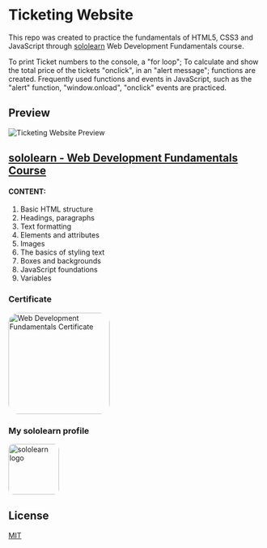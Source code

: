 # Ticketing Website

This repo was created to practice the fundamentals of HTML5, CSS3 and JavaScript through [sololearn](https://www.sololearn.com/) Web Development Fundamentals course.

To print Ticket numbers to the console, a "for loop"; 
To calculate and show the total price of the tickets "onclick", in an "alert message"; functions are created. 
Frequently used functions and events in JavaScript, such as the "alert" function, "window.onload", "onclick" events are practiced.

## Preview

![Ticketing Website Preview](https://lh3.googleusercontent.com/pw/AMWts8CN02GSBPC5eJG-3vr7ga0REDZHUOdhCj9Sf6aJKpzFgLqdF4kSy30Q5Dgf4XiWR7WH-vz3QxFxFN5b-5j3RopB81N9Swez5754yicS6LHJxV5RF9rgwq9HNPiqQbA-6M1QbDvZF4FzFQ_wIlbSvbonKQ=w1243-h716-no?authuser=0)

## [sololearn - Web Development Fundamentals Course](https://www.sololearn.com/learning/1141)

#### CONTENT:
1. Basic HTML structure
2. Headings, paragraphs
3. Text formatting
4. Elements and attributes
5. Images
6. The basics of styling text
7. Boxes and backgrounds
8. JavaScript foundations
9. Variables

### Certificate

<a href="https://www.sololearn.com/certificates/CT-PMXFNYGH"><img src="https://lh3.googleusercontent.com/pw/AMWts8C-xEYdqfY5Me9LELDbpkaOQvL4wO169vSeaNGUA2hzOVboecI_JLyrtF64-5Jd8YvC3cAeUJrSehF8cUlhxISp-MFqM3y2jDaHaiR0eQtflSzay-VLqVE0O0FWE7ylFbDGz7krIwtQDt9zTIefMSZjpQ=w1657-h1170-no?authuser=0" width="200" style="border-radius: 10%;" alt="Web Development Fundamentals Certificate"></a>

### My sololearn profile

<a href="https://www.sololearn.com/profile/25684479"><img src="https://lh3.googleusercontent.com/pw/AMWts8AH1gAwZiFEPm4wfSO680xtfCofmXKb3ycz-YBBXrfMhCI16hkZU6I-IR9mC8GJEjBz-pJmnRbHLk74MkeMfnuxJ5lKEXWPxxaGcBbFoldD_av49ff_YknLVX5GY7NX2UUNTkgcSoLGhKnKmZA8I5ZF9w=w259-h194-no?authuser=0" style="border-radius: 10%;" width="100" alt="sololearn logo"></a>

## License

[MIT](https://choosealicense.com/licenses/mit/)  
